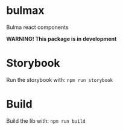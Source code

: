 # bulmax

Bulma react components

**WARNING! This package is in development**

# Storybook
Run the storybook with: `npm run storybook`

# Build
Build the lib with: `npm run build`
